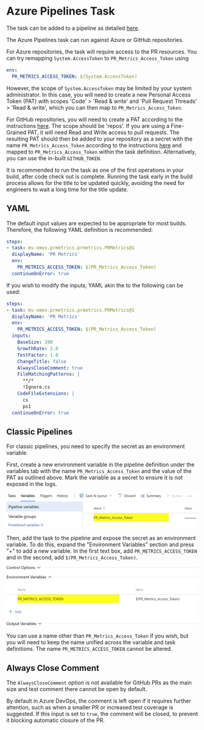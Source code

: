 # Azure Pipelines Task

The task can be added to a pipeline as detailed [here][addingtask].

The Azure Pipelines task can run against Azure or GitHub repositories.

For Azure repositories, the task will require access to the PR resources. You
can try remapping `System.AccessToken` to `PR_Metrics_Access_Token` using

```YAML
env:
  PR_METRICS_ACCESS_TOKEN: $(System.AccessToken)
```

However, the scope of `System.AccessToken` may be limited by your system
administrator. In this case, you will need to create a new Personal Access
Token (PAT) with scopes 'Code' > 'Read & write' and 'Pull Request Threads' >
'Read & write', which you can then map to `PR_Metrics_Access_Token`.

For GitHub repositories, you will need to create a PAT according to the
instructions [here][githubpat]. The scope should be 'repos'. If you are using a
Fine-Grained PAT, it will need Read and Write access to pull requests. The
resulting PAT should then be added to your repository as a secret with the name
`PR_Metrics_Access_Token` according to the instructions [here][githubsecret] and
mapped to `PR_Metrics_Access_Token` within the task definition. Alternatively,
you can use the in-built `GITHUB_TOKEN`.

It is recommended to run the task as one of the first operations in your build,
after code check out is complete. Running the task early in the build process
allows for the title to be updated quickly, avoiding the need for engineers to
wait a long time for the title update.

## YAML

The default input values are expected to be appropriate for most builds.
Therefore, the following YAML definition is recommended:

```YAML
steps:
- task: ms-omex.prmetrics.prmetrics.PRMetrics@1
  displayName: 'PR Metrics'
  env:
    PR_METRICS_ACCESS_TOKEN: $(PR_Metrics_Access_Token)
  continueOnError: true
```

If you wish to modify the inputs, YAML akin the to the following can be used:

```YAML
steps:
- task: ms-omex.prmetrics.prmetrics.PRMetrics@1
  displayName: 'PR Metrics'
  env:
    PR_METRICS_ACCESS_TOKEN: $(PR_Metrics_Access_Token)
  inputs:
    BaseSize: 200
    GrowthRate: 2.0
    TestFactor: 1.0
    ChangeTitle: false
    AlwaysCloseComment: true
    FileMatchingPatterns: |
      **/*
      !Ignore.cs
    CodeFileExtensions: |
      cs
      ps1
  continueOnError: true
```

## Classic Pipelines

For classic pipelines, you need to specify the secret as an environment
variable.

First, create a new environment variable in the pipeline definition under the
variables tab with the name `PR_Metrics_Access_Token` and the value of the PAT
as outlined above. Mark the variable as a secret to ensure it is not exposed in
the logs.

![Screenshot of the variable definition](images/variable-definition.png)

Then, add the task to the pipeline and expose the secret as an environment
variable. To do this, expand the "Environment Variables" section and press "+"
to add a new variable. In the first text box, add `PR_METRICS_ACCESS_TOKEN` and
in the second, add `$(PR_Metrics_Access_Token)`.

![Screenshot of the task definition](images/task-definition.png)

You can use a name other than `PR_Metrics_Access_Token` if you wish, but you
will need to keep the name unified across the variable and task definitions. The
name `PR_METRICS_ACCESS_TOKEN` cannot be altered.

## Always Close Comment

The `AlwaysCloseComment` option is not available for GitHub PRs as the main size
and test comment there cannot be open by default.

By default in Azure DevOps, the comment is left open if it requires further
attention, such as when a smaller PR or increased test coverage is suggested. If
this input is set to `true`, the comment will be closed, to prevent it blocking
automatic closure of the PR.

[addingtask]: https://docs.microsoft.com/azure/devops/pipelines/customize-pipeline
[githubpat]: https://docs.github.com/github/authenticating-to-github/keeping-your-account-and-data-secure/creating-a-personal-access-token
[githubsecret]: https://docs.github.com/actions/reference/encrypted-secrets
